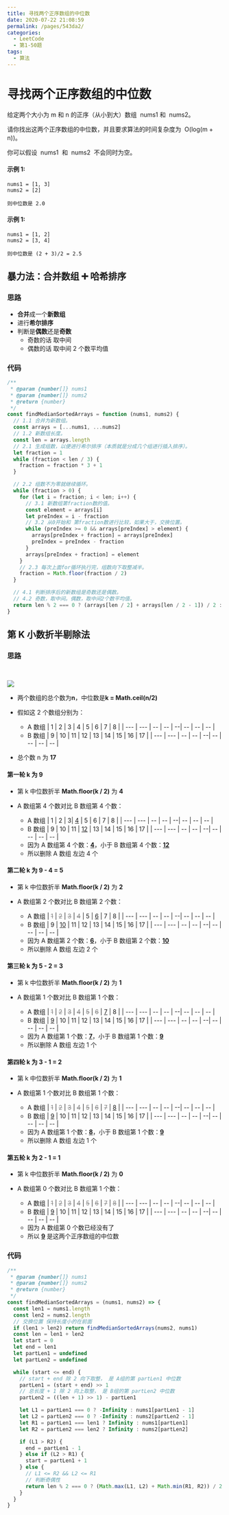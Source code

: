 ```yaml
---
title: 寻找两个正序数组的中位数
date: 2020-07-22 21:08:59
permalink: /pages/543da2/
categories:
  - LeetCode
  - 第1-50题
tags:
  - 算法
---
```


# 寻找两个正序数组的中位数

给定两个大小为 m 和 n 的正序（从小到大）数组  nums1 和  nums2。

请你找出这两个正序数组的中位数，并且要求算法的时间复杂度为  O(log(m + n))。

你可以假设  nums1  和  nums2  不会同时为空。

#### 示例 1:

```
nums1 = [1, 3]
nums2 = [2]

则中位数是 2.0
```

#### 示例 1:

```
nums1 = [1, 2]
nums2 = [3, 4]

则中位数是 (2 + 3)/2 = 2.5
```

<!-- more -->

## 暴力法：合并数组 ➕ 哈希排序

### 思路

- **合并**成一个**新数组**
- 进行**希尔排序**
- 判断是**偶数**还是**奇数**
  - 奇数的话 取中间
  - 偶数的话 取中间 2 个数平均值

### 代码

```JavaScript
/**
 * @param {number[]} nums1
 * @param {number[]} nums2
 * @return {number}
 */
const findMedianSortedArrays = function (nums1, nums2) {
  // 1.1 合并为新数组。
  const arrays = [...nums1, ...nums2]
  // 1.2 新数组长度。
  const len = arrays.length
  // 2.1 生成组数，以便进行希尔排序（本质就是分成几个组进行插入排序）。
  let fraction = 1
  while (fraction < len / 3) {
    fraction = fraction * 3 + 1
  }

  // 2.2 组数不为零就继续循环。
  while (fraction > 0) {
    for (let i = fraction; i < len; i++) {
      // 3.1 新数组第fraction数的值。
      const element = arrays[i]
      let preIndex = i - fraction
      // 3.2 从0开始和 第fraction数进行比较，如果大于，交换位置。
      while (preIndex >= 0 && arrays[preIndex] > element) {
        arrays[preIndex + fraction] = arrays[preIndex]
        preIndex = preIndex - fraction
      }
      arrays[preIndex + fraction] = element
    }
    // 2.3 每次上面for循环执行完，组数向下取整减半。
    fraction = Math.floor(fraction / 2)
  }

  // 4.1 判断排序后的新数组是奇数还是偶数。
  // 4.2 奇数，取中间。偶数，取中间2个数平均值。
  return len % 2 === 0 ? (arrays[len / 2] + arrays[len / 2 - 1]) / 2 : arrays[(len - 1) / 2]
}
```

## 第 K 小数折半剔除法

### 思路


<img style="margin: 30px 0 0;" src="https://cdn.jsdelivr.net/gh/xiaojun996/CDN/images/leetcode/1600781682790.png" />

- 两个数组的总个数为**n**，中位数是**k = Math.ceil(n/2)**
- 假如这 2 个数组分别为：

  - A 数组
    | 1 | 2 | 3 | 4 | 5 | 6 | 7 | 8 |
    | --- | --- | -- | -- | --| -- | -- | -- |
  - B 数组
    | 9 | 10 | 11 | 12 | 13 | 14 | 15 | 16 | 17 |
    | --- | --- | -- | -- | --| -- | -- | -- | -- |

- 总个数 n 为 **17**
#### 第一轮 k 为 9

  - 第 k 中位数折半 **Math.floor(k / 2)** 为 **4**
  - A 数组第 4 个数对比 B 数组第 4 个数：

    - A 数组
      | 1 | 2 | 3| <u>4</u> | 5 | 6 | 7 | 8 |
      | --- | --- | -- | -- | --| -- | -- | -- |
    - B 数组
      | 9 | 10 | 11 | <u>12</u> | 13 | 14 | 15 | 16 | 17 |
      | --- | --- | -- | -- | --| -- | -- | -- | -- |
    - 因为 A 数组第 4 个数：**<u>4</u>**，小于 B 数组第 4 个数：**<u>12</u>**
    - 所以删除 A 数组 左边 4 个

#### 第二轮 k 为 9 - 4 = 5

  - 第 k 中位数折半 **Math.floor(k / 2)** 为 **2**
  - A 数组第 2 个数对比 B 数组第 2 个数：

    - A 数组
      | <font color=grey>~~1~~</font> | <font color=grey>~~2~~</font> | <font color=grey>~~3~~</font> | <font color=grey>~~4~~</font> | 5 | <u>6</u> | 7 | 8 |
      | --- | --- | -- | -- | --| -- | -- | -- |
    - B 数组
      | 9 | <u>10</u> | 11 | 12 | 13 | 14 | 15 | 16 | 17 |
      | --- | --- | -- | -- | --| -- | -- | -- | -- |
    - 因为 A 数组第 2 个数：**<u>6</u>**，小于 B 数组第 2 个数：**<u>10</u>**
    - 所以删除 A 数组 左边 2 个

#### 第三轮 k 为 5 - 2 = 3

  - 第 k 中位数折半 **Math.floor(k / 2)** 为 **1**
  - A 数组第 1 个数对比 B 数组第 1 个数：

    - A 数组
      | <font color=grey>~~1~~</font> | <font color=grey>~~2~~</font> | <font color=grey>~~3~~</font> | <font color=grey>~~4~~</font> | <font color=grey>~~5~~</font> | <font color=grey>~~6~~</font> | <u>7</u> | 8 |
      | --- | --- | -- | -- | --| -- | -- | -- |
    - B 数组
      | <u>9</u> | 10 | 11 | 12 | 13 | 14 | 15 | 16 | 17 |
      | --- | --- | -- | -- | --| -- | -- | -- | -- |
    - 因为 A 数组第 1 个数：**<u>7</u>**，小于 B 数组第 1 个数：**<u>9</u>**
    - 所以删除 A 数组 左边 1 个

#### 第四轮 k 为 3 - 1 = 2

  - 第 k 中位数折半 **Math.floor(k / 2)** 为 **1**
  - A 数组第 1 个数对比 B 数组第 1 个数：

    - A 数组
      | <font color=grey>~~1~~</font> | <font color=grey>~~2~~</font> | <font color=grey>~~3~~</font> | <font color=grey>~~4~~</font> | <font color=grey>~~5~~</font> | <font color=grey>~~6~~</font> | <font color=grey>~~7~~</font> | <u>8</u> |
      | --- | --- | -- | -- | --| -- | -- | -- |
    - B 数组
      | <u>9</u> | 10 | 11 | 12 | 13 | 14 | 15 | 16 | 17 |
      | --- | --- | -- | -- | --| -- | -- | -- | -- |
    - 因为 A 数组第 1 个数：**<u>8</u>**，小于 B 数组第 1 个数：**<u>9</u>**
    - 所以删除 A 数组 左边 1 个

#### 第五轮 k 为 2 - 1 = 1

  - 第 k 中位数折半 **Math.floor(k / 2)** 为 **0**
  - A 数组第 0 个数对比 B 数组第 1 个数：

    - A 数组
      | <font color=grey>~~1~~</font> | <font color=grey>~~2~~</font> | <font color=grey>~~3~~</font> | <font color=grey>~~4~~</font> | <font color=grey>~~5~~</font> | <font color=grey>~~6~~</font> | <font color=grey>~~7~~</font> | <font color=grey>~~8~~</font> |
      | --- | --- | -- | -- | --| -- | -- | -- |
    - B 数组
      | <u>9</u> | 10 | 11 | 12 | 13 | 14 | 15 | 16 | 17 |
      | --- | --- | -- | -- | --| -- | -- | -- | -- |
    - 因为 A 数组第 0 个数已经没有了
    - 所以 **<u>9</u>** 是这两个正序数组的中位数

### 代码

```JavaScript
/**
 * @param {number[]} nums1
 * @param {number[]} nums2
 * @return {number}
 */
const findMedianSortedArrays = (nums1, nums2) => {
  const len1 = nums1.length
  const len2 = nums2.length
  // 交换位置 保持长度小的在前面
  if (len1 > len2) return findMedianSortedArrays(nums2, nums1)
  const len = len1 + len2
  let start = 0
  let end = len1
  let partLen1 = undefined
  let partLen2 = undefined

  while (start <= end) {
    // start + end 除 2 向下取整， 是 A组的第 partLen1 中位数
    partLen1 = (start + end) >> 1
    // 总长度 + 1 除 2 向上取整， 是 B组的第 partLen2 中位数
    partLen2 = ((len + 1) >> 1) - partLen1

    let L1 = partLen1 === 0 ? -Infinity : nums1[partLen1 - 1]
    let L2 = partLen2 === 0 ? -Infinity : nums2[partLen2 - 1]
    let R1 = partLen1 === len1 ? Infinity : nums1[partLen1]
    let R2 = partLen2 === len2 ? Infinity : nums2[partLen2]

    if (L1 > R2) {
      end = partLen1 - 1
    } else if (L2 > R1) {
      start = partLen1 + 1
    } else {
      // L1 <= R2 && L2 <= R1
      // 判断奇偶性
      return len % 2 === 0 ? (Math.max(L1, L2) + Math.min(R1, R2)) / 2 : Math.max(L1, L2)
    }
  }
}
```
